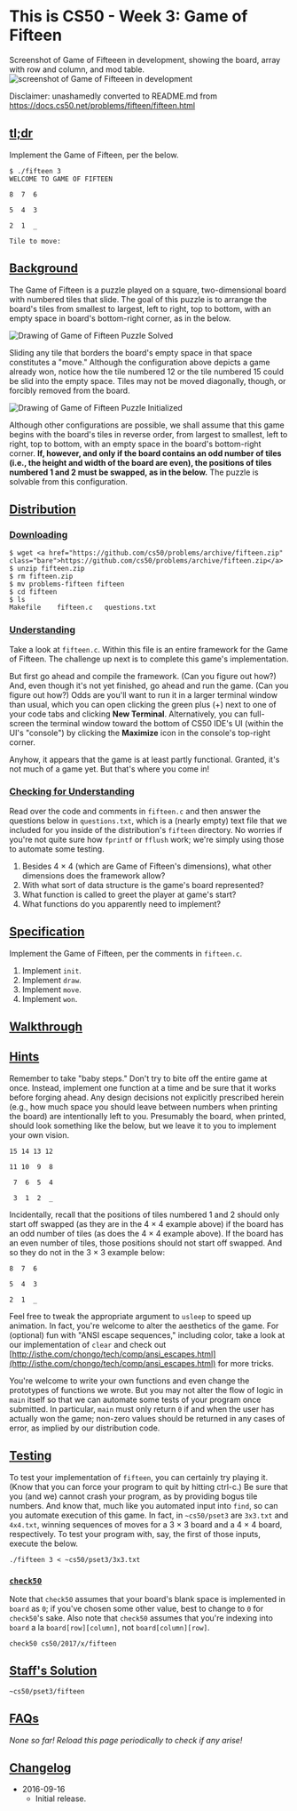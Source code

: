 # This is CS50 - Week 3: Game of Fifteen

Screenshot of Game of Fifteeen in development, showing the board, array with row and column, and mod table.
![screenshot of Game of Fifteeen in development](fifteen_dev.png)

Disclaimer: unashamedly converted to README.md from https://docs.cs50.net/problems/fifteen/fifteen.html


## [tl;dr](#tl-dr)

Implement the Game of Fifteen, per the below.

```
$ ./fifteen 3
WELCOME TO GAME OF FIFTEEN

8  7  6

5  4  3

2  1  _

Tile to move:
```

## [Background](#background)

The Game of Fifteen is a puzzle played on a square, two-dimensional board with numbered tiles that slide. The goal of this puzzle is to arrange the board's tiles from smallest to largest, left to right, top to bottom, with an empty space in board's bottom-right corner, as in the below.

![Drawing of Game of Fifteen Puzzle Solved](game_board_solved.png)

Sliding any tile that borders the board's empty space in that space constitutes a "move."  Although the configuration above depicts a game already won, notice how the tile numbered 12 or the tile numbered 15 could be slid into the empty space. Tiles may not be moved diagonally, though, or forcibly removed from the board.

![Drawing of Game of Fifteen Puzzle Initialized](game_board_initialized.png)

Although other configurations are possible, we shall assume that this game begins with the board's tiles in reverse order, from largest to smallest, left to right, top to bottom, with an empty space in the board's bottom-right corner. **If, however, and only if the board contains an odd number of tiles (i.e., the height and width of the board are even), the positions of tiles numbered 1 and 2 must be swapped, as in the below.** The puzzle is solvable from this configuration.

## [Distribution](#distribution)

### [Downloading](#downloading)

```
$ wget <a href="https://github.com/cs50/problems/archive/fifteen.zip" class="bare">https://github.com/cs50/problems/archive/fifteen.zip</a>
$ unzip fifteen.zip
$ rm fifteen.zip
$ mv problems-fifteen fifteen
$ cd fifteen
$ ls
Makefile    fifteen.c   questions.txt
```

### [Understanding](#understanding)

Take a look at `fifteen.c`. Within this file is an entire framework for the Game of Fifteen. The challenge up next is to complete this game's implementation.

But first go ahead and compile the framework. (Can you figure out how?) And, even though it's not yet finished, go ahead and run the game. (Can you figure out how?) Odds are you'll want to run it in a larger terminal window than usual, which you can open clicking the green plus (+) next to one of your code tabs and clicking **New Terminal**. Alternatively, you can full-screen the terminal window toward the bottom of CS50 IDE's UI (within the UI's "console") by clicking the **Maximize** icon in the console's top-right corner.

Anyhow, it appears that the game is at least partly functional. Granted, it's not much of a game yet. But that's where you come in!

### [Checking for Understanding](#checking-for-understanding)

Read over the code and comments in `fifteen.c` and then answer the questions below in `questions.txt`, which is a (nearly empty) text file that we included for you inside of the distribution's `fifteen` directory. No worries if you're not quite sure how `fprintf` or `fflush` work; we're simply using those to automate some testing.

1. Besides 4 × 4 (which are Game of Fifteen's dimensions), what other dimensions does the framework allow?
2. With what sort of data structure is the game's board represented?
3. What function is called to greet the player at game's start?
4. What functions do you apparently need to implement?

## [Specification](#specification)

Implement the Game of Fifteen, per the comments in `fifteen.c`.

1. Implement `init`.
2. Implement `draw`.
3. Implement `move`.
4. Implement `won`.

## [Walkthrough](#walkthrough)

## [Hints](#hints)

Remember to take "baby steps." Don't try to bite off the entire game at once. Instead, implement one function at a time and be sure that it works before forging ahead. Any design decisions not explicitly prescribed herein (e.g., how much space you should leave between numbers when printing the board) are intentionally left to you. Presumably the board, when printed, should look something like the below, but we leave it to you to implement your own vision.

```
15 14 13 12

11 10  9  8

 7  6  5  4

 3  1  2  _
```

Incidentally, recall that the positions of tiles numbered 1 and 2 should only start off swapped (as they are in the 4 × 4 example above) if the board has an odd number of tiles (as does the 4 × 4 example above). If the board has an even number of tiles, those positions should not start off swapped. And so they do not in the 3 × 3 example below:

```
8  7  6

5  4  3

2  1  _
```

Feel free to tweak the appropriate argument to `usleep` to speed up animation. In fact, you're welcome to alter the aesthetics of the game. For (optional) fun with "ANSI escape sequences," including color, take a look at our implementation of `clear` and check out [http://isthe.com/chongo/tech/comp/ansi_escapes.html](http://isthe.com/chongo/tech/comp/ansi_escapes.html) for more tricks.

You're welcome to write your own functions and even change the prototypes of functions we wrote. But you may not alter the flow of logic in `main` itself so that we can automate some tests of your program once submitted. In particular, `main` must only return `0` if and when the user has actually won the game; non-zero values should be returned in any cases of error, as implied by our distribution code.

## [Testing](#testing)

To test your implementation of `fifteen`, you can certainly try playing it. (Know that you can force your program to quit by hitting ctrl-c.) Be sure that you (and we) cannot crash your program, as by providing bogus tile numbers. And know that, much like you automated input into `find`, so can you automate execution of this game. In fact, in `~cs50/pset3` are `3x3.txt` and `4x4.txt`, winning sequences of moves for a 3 × 3 board and a 4 × 4 board, respectively. To test your program with, say, the first of those inputs, execute the below.

```
./fifteen 3 < ~cs50/pset3/3x3.txt
```

### [`check50`](#code-check50-code)

Note that `check50` assumes that your board's blank space is implemented in `board` as `0`; if you've chosen some other value, best to change to `0` for `check50`'s sake. Also note that `check50` assumes that you're indexing into `board` a la `board[row][column]`, not `board[column][row]`.

```
check50 cs50/2017/x/fifteen
```

## [Staff's Solution](#staff-s-solution)

```
~cs50/pset3/fifteen
```

## [FAQs](#faqs)

_None so far! Reload this page periodically to check if any arise!_

## [Changelog](#changelog)

* 2016-09-16
  - Initial release.
